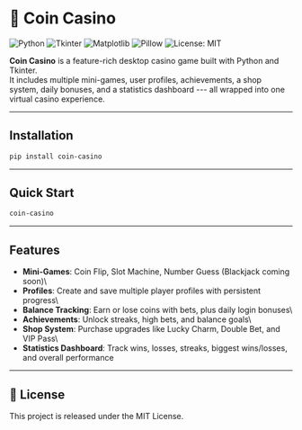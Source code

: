 # 🎰 Coin Casino

![Python](https://img.shields.io/badge/python-3.8%2B-blue.svg)
![Tkinter](https://img.shields.io/badge/gui-tkinter-green.svg)
![Matplotlib](https://img.shields.io/badge/plotting-matplotlib-orange.svg)
![Pillow](https://img.shields.io/badge/images-pillow-lightblue.svg)
![License: MIT](https://img.shields.io/badge/license-MIT-yellow.svg)

**Coin Casino** is a feature-rich desktop casino game built with Python
and Tkinter.\
It includes multiple mini-games, user profiles, achievements, a shop
system, daily bonuses, and a statistics dashboard --- all wrapped into
one virtual casino experience.

------------------------------------------------------------------------

## Installation

``` bash
pip install coin-casino
```

------------------------------------------------------------------------

## Quick Start

``` bash
coin-casino
```

------------------------------------------------------------------------

## Features

-   **Mini-Games**: Coin Flip, Slot Machine, Number Guess (Blackjack
    coming soon)\
-   **Profiles**: Create and save multiple player profiles with
    persistent progress\
-   **Balance Tracking**: Earn or lose coins with bets, plus daily login
    bonuses\
-   **Achievements**: Unlock streaks, high bets, and balance goals\
-   **Shop System**: Purchase upgrades like Lucky Charm, Double Bet, and
    VIP Pass\
-   **Statistics Dashboard**: Track wins, losses, streaks, biggest
    wins/losses, and overall performance

------------------------------------------------------------------------


## 📜 License

This project is released under the MIT License.
